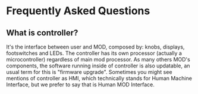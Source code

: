 # Frequently Asked Questions

## What is controller?

It's the interface between user and MOD, composed by: knobs, displays, footswitches and LEDs. The controller has its own processor (actually a microcontroller) regardless of main mod processor. As many others MOD's components, the software running inside of controller is also updatable, an usual term for this is "firmware upgrade".
Sometimes you might see mentions of controller as HMI, which technically stands for Human Machine Interface, but we prefer to say that is Human MOD Interface.

